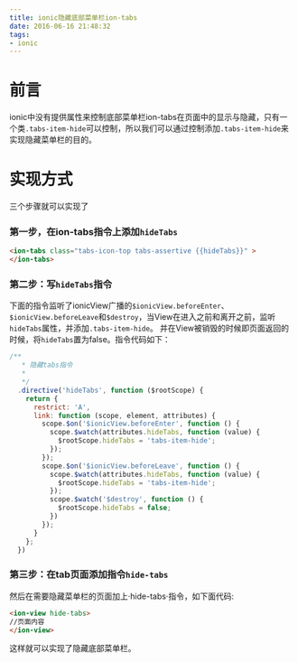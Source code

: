```yaml
---
title: ionic隐藏底部菜单栏ion-tabs
date: 2016-06-16 21:48:32
tags:
- ionic
---
```

# 前言
ionic中没有提供属性来控制底部菜单栏ion-tabs在页面中的显示与隐藏，只有一个类`.tabs-item-hide`可以控制，所以我们可以通过控制添加`.tabs-item-hide`来实现隐藏菜单栏的目的。

# 实现方式
三个步骤就可以实现了
### 第一步，在ion-tabs指令上添加`hideTabs`
```html
<ion-tabs class="tabs-icon-top tabs-assertive {{hideTabs}}" >
</ion-tabs>
```
### 第二步：写`hideTabs`指令
下面的指令监听了ionicView广播的`$ionicView.beforeEnter`、`$ionicView.beforeLeave`和`$destroy`，当View在进入之前和离开之前，监听`hideTabs`属性，并添加`.tabs-item-hide`。
并在View被销毁的时候即页面返回的时候，将`hideTabs`置为false。指令代码如下：
```javascript
/**
   * 隐藏tabs指令
   * 
   */
  .directive('hideTabs', function ($rootScope) {
    return {
      restrict: 'A',
      link: function (scope, element, attributes) {
        scope.$on('$ionicView.beforeEnter', function () {
          scope.$watch(attributes.hideTabs, function (value) {
            $rootScope.hideTabs = 'tabs-item-hide';
          });
        });
        scope.$on('$ionicView.beforeLeave', function () {
          scope.$watch(attributes.hideTabs, function (value) {
            $rootScope.hideTabs = 'tabs-item-hide';
          });
          scope.$watch('$destroy', function () {
            $rootScope.hideTabs = false;
          })
        });
      }
    };
  })
```

### 第三步：在tab页面添加指令`hide-tabs`
然后在需要隐藏菜单栏的页面加上·hide-tabs·指令，如下面代码:
```html
<ion-view hide-tabs>
//页面内容
</ion-view>
```
这样就可以实现了隐藏底部菜单栏。




